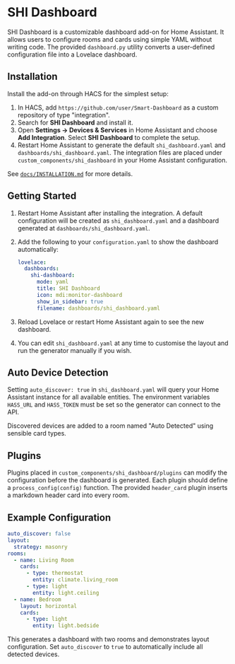 # SHI Dashboard

SHI Dashboard is a customizable dashboard add-on for Home Assistant. It allows users to configure rooms and cards using simple YAML without writing code. The provided `dashboard.py` utility converts a user-defined configuration file into a Lovelace dashboard.

## Installation

Install the add-on through HACS for the simplest setup:
1. In HACS, add `https://github.com/user/Smart-Dashboard` as a custom repository of type "integration".
2. Search for **SHI Dashboard** and install it.
3. Open **Settings → Devices & Services** in Home Assistant and choose **Add Integration**.
   Select **SHI Dashboard** to complete the setup.
4. Restart Home Assistant to generate the default `shi_dashboard.yaml` and
   `dashboards/shi_dashboard.yaml`.
   The integration files are placed under `custom_components/shi_dashboard` in
   your Home Assistant configuration.

See [`docs/INSTALLATION.md`](docs/INSTALLATION.md) for more details.

## Getting Started

1. Restart Home Assistant after installing the integration.
   A default configuration will be created as `shi_dashboard.yaml` and a dashboard
   generated at `dashboards/shi_dashboard.yaml`.
2. Add the following to your `configuration.yaml` to show the dashboard
   automatically:

   ```yaml
   lovelace:
     dashboards:
       shi-dashboard:
         mode: yaml
         title: SHI Dashboard
         icon: mdi:monitor-dashboard
         show_in_sidebar: true
         filename: dashboards/shi_dashboard.yaml
   ```
3. Reload Lovelace or restart Home Assistant again to see the new dashboard.
4. You can edit `shi_dashboard.yaml` at any time to customise the layout and run
   the generator manually if you wish.

## Auto Device Detection

Setting `auto_discover: true` in `shi_dashboard.yaml` will query your Home Assistant instance for all available entities. The environment variables `HASS_URL` and `HASS_TOKEN` must be set so the generator can connect to the API.

Discovered devices are added to a room named "Auto Detected" using sensible card types.

## Plugins

Plugins placed in `custom_components/shi_dashboard/plugins` can modify the
configuration before the dashboard is generated. Each plugin should define a
`process_config(config)` function. The provided `header_card` plugin inserts a
markdown header card into every room.

## Example Configuration

```yaml
auto_discover: false
layout:
  strategy: masonry
rooms:
  - name: Living Room
    cards:
      - type: thermostat
        entity: climate.living_room
      - type: light
        entity: light.ceiling
  - name: Bedroom
    layout: horizontal
    cards:
      - type: light
        entity: light.bedside
```

This generates a dashboard with two rooms and demonstrates layout configuration. Set `auto_discover` to `true` to automatically include all detected devices.
